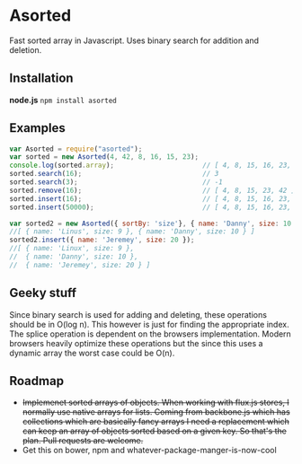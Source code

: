 # Asorted
Fast sorted array in Javascript. Uses binary search for addition and deletion.

## Installation

**node.js** `npm install asorted`

## Examples

```javascript
var Asorted = require("asorted");
var sorted = new Asorted(4, 42, 8, 16, 15, 23);
console.log(sorted.array);                      // [ 4, 8, 15, 16, 23, 42 ]
sorted.search(16);                              // 3
sorted.search(3);                               // -1
sorted.remove(16);                              // [ 4, 8, 15, 23, 42 ]
sorted.insert(16);                              // [ 4, 8, 15, 16, 23, 42 ]
sorted.insert(50000);                           // [ 4, 8, 15, 16, 23, 42, 50000 ]

var sorted2 = new Asorted({ sortBy: 'size'}, { name: 'Danny', size: 10 }, { name: 'Linux', size: 9 } );
//[ { name: 'Linus', size: 9 }, { name: 'Danny', size: 10 } ]
sorted2.insert({ name: 'Jeremey', size: 20 });
//[ { name: 'Linux', size: 9 },
//  { name: 'Danny', size: 10 },
//  { name: 'Jeremey', size: 20 } ]


```

## Geeky stuff
Since binary search is used for adding and deleting, these operations should be in O(log n).
This however is just for finding the appropriate index. The splice operation is dependent on the browsers implementation.
Modern browsers heavily optimize these operations but the since this uses a dynamic array the worst case could be O(n).

## Roadmap
- ~~Implemenet sorted arrays of objects. When working with flux.js stores, I normally
use native arrays for lists. Coming from backbone.js which has collections which are
basically fancy arrays I need a replacement which can keep an array of objects
sorted based on a given key. So that's the plan. Pull requests are welcome.~~
- Get this on bower, npm and whatever-package-manger-is-now-cool
